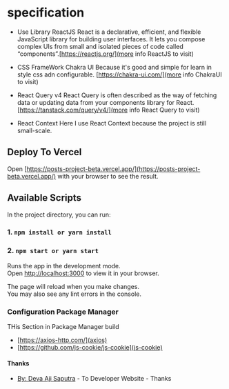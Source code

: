 # specification

- Use Library ReactJS
React is a declarative, efficient, and flexible JavaScript library for building user interfaces. It lets you compose complex UIs from small and isolated pieces of code called “components”.[https://reactjs.org/](more info ReactJS to visit)

- CSS FrameWork Chakra UI
Because it's good and simple for learn in style css adn configurable. [https://chakra-ui.com/](more info ChakraUI to visit)

- React Query v4
React Query is often described as the way of fetching data or updating data from your components library for React. [https://tanstack.com/query/v4/](more info React Query to visit)

- React Context
Here I use React Context because the project is still small-scale.

## Deploy To Vercel
Open [https://posts-project-beta.vercel.app/](https://posts-project-beta.vercel.app/) with your browser to see the result.

## Available Scripts

In the project directory, you can run:

### 1. `npm install or yarn install`
### 2. `npm start or yarn start`

Runs the app in the development mode.\
Open [http://localhost:3000](http://localhost:3000) to view it in your browser.

The page will reload when you make changes.\
You may also see any lint errors in the console.

### Configuration Package Manager

THis Section in Package Manager build
- [https://axios-http.com/](axios)
- [https://github.com/js-cookie/js-cookie](js-cookie)

#### Thanks 
- [By: Deva Aji Saputra](https://github.com/Devaaji) - To Developer Website - Thanks
